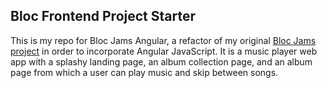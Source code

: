 ## Bloc Frontend Project Starter

This is my repo for Bloc Jams Angular, a refactor of my original [Bloc Jams project](https://github.com/danrice92/bloc-jams) in order to incorporate Angular JavaScript. It is a music player web app with a splashy landing page, an album collection page, and an album page from which a user can play music and skip between songs.